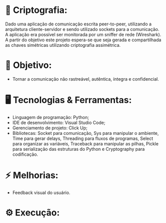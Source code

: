 # 🔐 Criptografia:
 Dado uma aplicação de comunicação escrita peer-to-peer, utilizando a arquitetura cliente-servidor e sendo utilizado sockets para a comunicação. A aplicação era possível ser monitorada por um sniffer de rede (Wireshark). A partir do objetivo este projeto espera-se que seja gerada e compartilhada as chaves simétricas utilizando criptografia assimétrica.

# 🎯 Objetivo:
 * Tornar a comunicação não rastreável, autêntica, íntegra e confidencial.

# 🖥️ Tecnologias & Ferramentas:

 * Linguagem de programação: Python;
 * IDE de desenvolvimento: Visual Studio Code; 
 * Gerenciamento de projeto: Click Up;
 * Bibliotecas: Socket para comunicação, Sys para manipular o ambiente, Time para gerar delays, Threading para fluxos de programas, Select para organizar as variáveis,    Traceback para manipular as pilhas, Pickle para serialização das estruturas do Python e Cryptography para codificação.
 
 # ⚡ Melhorias:
  * Feedback visual do usuário.

# ⚙️ Execução:
 
